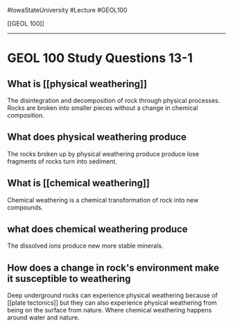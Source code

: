 
#IowaStateUniversity  #Lecture  #GEOL100

[[GEOL 100]]

---


# GEOL 100 Study Questions 13-1

## What is [[physical weathering]]

The disintegration and decomposition of rock through physical processes. Rocks are broken into smaller pieces without a change in chemical composition.

## What does physical weathering produce

The rocks broken up by physical weathering produce produce lose fragments of rocks turn into sediment.

## What is [[chemical weathering]]

Chemical weathering is a chemical transformation of rock into new compounds.  

## what does chemical weathering produce 

The dissolved ions produce new more stable minerals. 

## How does a change in rock's environment make it susceptible to weathering 

Deep underground rocks can experience physical weathering because of [[plate tectonics]] but they can also experience physical weathering from being on the surface from nature. Where chemical weathering happens around water and nature. 